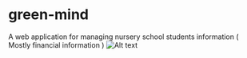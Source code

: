 # green-mind
A web application for managing nursery school students information ( Mostly financial information )
![Alt text](/relative/green_mind/screenshots/gm01.png?raw=true "Login page")
